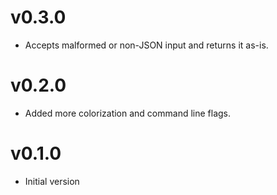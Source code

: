 # v0.3.0

* Accepts malformed or non-JSON input and returns it as-is.

# v0.2.0

* Added more colorization and command line flags.

# v0.1.0

* Initial version
